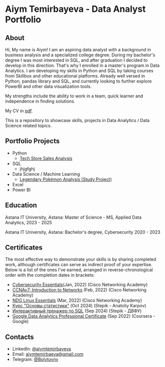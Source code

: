 # Aiym Temirbayeva - Data Analyst Portfolio

## About
Hi, My name is Aiym! I am an aspiring data analyst with a background in business analysis and a specialized college degree. During my bachelor's degree I was most interested in SQL, and after graduation I decided to develop in this direction. That's why I enrolled in a master's program in Data Analytics. I am developing my skills in Python and SQL by taking courses from Skillbox and other educational platforms. Already well versed in Python, pandas library and SQL, and currently looking to further explore PowerBI and other data visualization tools.

My strengths include the ability to work in a team, quick learner and independence in finding solutions.

My CV in [pdf](AiymTemirbayeva-CV.pdf).

This is a repository to showcase skills, projects in Data Analytics / Data Science related topics.


## Portfolio Projects
  - Python
    - [Tech Store Sales Analysis](https://github.com/tiannaparris/Data-Analysis-Portfolio#tech-store-sales-analysis)  
  - SQL
    - jhjgfghj
  - Data Science / Machine Learning
    - [Legendary Pokémon Analysis (Study Project)](https://github.com/tiannaparris/Data-Analysis-Portfolio#legendary-pok%C3%A9mon-analysis) 
  - Excel
  - Power BI
    
    
## Education
Astana IT University, Astana: 
Master of Science - MS, Applied Data Analytics,
2023 - 2025

Astana IT University, Astana: 
Bachelor's degree, Cybersecurity
2020 - 2023


## Certificates
The most effective way to demonstrate your skills is by sharing completed work, although certificates can serve as indirect proof of your expertise. Below is a list of the ones I've earned, arranged in reverse-chronological order with the completion dates in brackets:
- [Cybersecurity Essentials](https://www.credly.com/badges/2691eebd-c03a-4b74-a109-d8e67b85dfea/public_url)(Jan, 2022) (Cisco Networking Academy) 
- [CCNAv7: Introduction to Networks](https://www.credly.com/badges/4a119521-f15a-40a2-98d3-7193333e29d2/public_url) (Feb, 2022) (Cisco Networking Academy) 
- [NDG Linux Essentials](https://www.netacad.com/certificates?issuanceId=78de9c15-d9c2-4398-8f8b-545aaad1587f) (Mar, 2022) (Cisco Networking Academy)
- [Курс "Основы статистики"](https://stepik.org/cert/2617346) (Oct 2024) (Stepik - Anatoliy Karpov)
- [Интерактивный тренажер по SQL](https://stepik.org/cert/2590005) (Sep 2024) (Stepik - ДВФУ)
- [Google Data Analytics Professional Certificate](https://www.coursera.org/account/accomplishments/professional-cert/LRQ498UKBBSJ?utm_source=link&utm_medium=certificate&utm_content=cert_image&utm_campaign=sharing_cta&utm_product=prof) (Sep 2022) (Coursera - Google)


## Contacts
- LinkedIn: [@aiymtemirbayeva](https://www.linkedin.com/in/tab18/)
- Email: aiymtemirbaeva@gmail.com
- Telegram: [@Bolvtovnv](https://t.me/Bolvtovnv)
